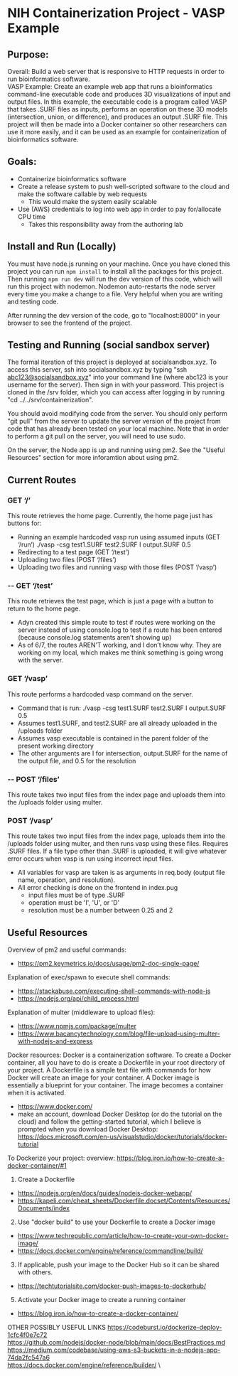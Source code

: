 # NIH Containerization Project - VASP Example

## Purpose:

Overall: Build a web server that is responsive to HTTP requests in order to run bioinformatics software. \
VASP Example: Create an example web app that runs a bioinformatics command-line executable code and produces 3D visualizations of input and output files. In this example, the executable code is a program called VASP that takes .SURF files as inputs, performs an operation on these 3D models (intersection, union, or difference), and produces an output .SURF file. This project will then be made into a Docker container so other researchers can use it more easily, and it can be used as an example for containerization of bioinformatics software.

## Goals:

- Containerize bioinformatics software
- Create a release system to push well-scripted software to the cloud and make the software callable by web requests
  - This would make the system easily scalable
- Use (AWS) credentials to log into web app in order to pay for/allocate CPU time
  - Takes this responsibility away from the authoring lab

## Install and Run (Locally)

You must have node.js running on your machine. Once you have cloned this project you can run `npm install` to install all the packages for this project. Then running `npm run dev` will run the dev version of this code, which will run this project with nodemon. Nodemon auto-restarts the node server every time you make a change to a file. Very helpful when you are writing and testing code.

After running the dev version of the code, go to "localhost:8000" in your browser to see the frontend of the project.

## Testing and Running (social sandbox server)

The formal iteration of this project is deployed at socialsandbox.xyz. To access this server, ssh into socialsandbox.xyz by typing "ssh abc123@socialsandbox.xyz" into your command line (where abc123 is your username for the server). Then sign in with your password. This project is cloned in the /srv folder, which you can access after logging in by running "cd ../../srv/containerization".

You should avoid modifying code from the server. You should only perform "git pull" from the server to update the server version of the project from code that has already been tested on your local machine. Note that in order to perform a git pull on the server, you will need to use sudo.

On the server, the Node app is up and running using pm2. See the "Useful Resources" section for more inforamtion about using pm2.

## Current Routes

### GET ‘/’

This route retrieves the home page. Currently, the home page just has buttons for:

- Running an example hardcoded vasp run using assumed inputs (GET ‘/run’)
  ./vasp -csg test1.SURF test2.SURF I output.SURF 0.5
- Redirecting to a test page (GET ‘/test’)
- Uploading two files (POST ‘/files’)
- Uploading two files and running vasp with those files (POST ‘/vasp’)

### -- GET ‘/test’

This route retrieves the test page, which is just a page with a button to return to the home page.

- Adyn created this simple route to test if routes were working on the server instead of using console.log to test if a route has been entered (because console.log statements aren’t showing up)
- As of 6/7, the routes AREN’T working, and I don’t know why. They are working on my local, which makes me think something is going wrong with the server.

### GET ‘/vasp’

This route performs a hardcoded vasp command on the server.

- Command that is run: ./vasp -csg test1.SURF test2.SURF I output.SURF 0.5
- Assumes test1.SURF, and test2.SURF are all already uploaded in the /uploads folder
- Assumes vasp executable is contained in the parent folder of the present working directory
- The other arguments are I for intersection, output.SURF for the name of the output file, and 0.5 for the resolution

### -- POST ‘/files’

This route takes two input files from the index page and uploads them into the /uploads folder using multer.

### POST ‘/vasp’

This route takes two input files from the index page, uploads them into the /uploads folder using multer, and then runs vasp using these files.
Requires .SURF files. If a file type other than .SURF is uploaded, it will give whatever error occurs when vasp is run using incorrect input files.

- All variables for vasp are taken is as arguments in req.body (output file name, operation, and resolution).
- All error checking is done on the frontend in index.pug
  - input files must be of type .SURF
  - operation must be 'I', 'U', or 'D'
  - resolution must be a number between 0.25 and 2

## Useful Resources

Overview of pm2 and useful commands:

- https://pm2.keymetrics.io/docs/usage/pm2-doc-single-page/

Explanation of exec/spawn to execute shell commands:

- https://stackabuse.com/executing-shell-commands-with-node-js
- https://nodejs.org/api/child_process.html

Explanation of multer (middleware to upload files):

- https://www.npmjs.com/package/multer
- https://www.bacancytechnology.com/blog/file-upload-using-multer-with-nodejs-and-express

Docker resources:
Docker is a containerization software. To create a Docker container, all you have to do is create a Dockerfile in your root directory of your project. A Dockerfile is a simple text file with commands for how Docker will create an image for your container. A Docker image is essentially a blueprint for your container. The image becomes a container when it is activated.

- https://www.docker.com/
- make an account, download Docker Desktop (or do the tutorial on the cloud) and follow the getting-started tutorial, which I believe is prompted when you download Docker Desktop: https://docs.microsoft.com/en-us/visualstudio/docker/tutorials/docker-tutorial

To Dockerize your project:
overview: https://blog.iron.io/how-to-create-a-docker-container/#1

1. Create a Dockerfile

- https://nodejs.org/en/docs/guides/nodejs-docker-webapp/
- https://kapeli.com/cheat_sheets/Dockerfile.docset/Contents/Resources/Documents/index

2. Use "docker build" to use your Dockerfile to create a Docker image

- https://www.techrepublic.com/article/how-to-create-your-own-docker-image/
- https://docs.docker.com/engine/reference/commandline/build/

3. If applicable, push your image to the Docker Hub so it can be shared with others.

- https://techtutorialsite.com/docker-push-images-to-dockerhub/

5. Activate your Docker image to create a running container

- https://blog.iron.io/how-to-create-a-docker-container/

OTHER POSSIBLY USEFUL LINKS
https://codeburst.io/dockerize-deploy-1cfc4f0e7c72 \
https://github.com/nodejs/docker-node/blob/main/docs/BestPractices.md \
https://medium.com/codebase/using-aws-s3-buckets-in-a-nodejs-app-74da2fc547a6 \
https://docs.docker.com/engine/reference/builder/ \
